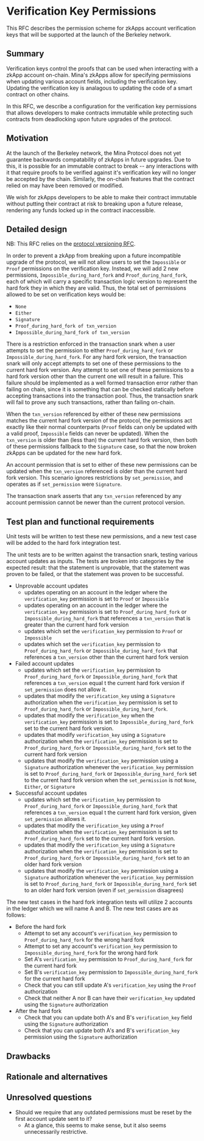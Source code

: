 # Verification Key Permissions

This RFC describes the permission scheme for zkApps account verification keys that will be supported at the launch of the Berkeley network.

## Summary

Verification keys control the proofs that can be used when interacting with a zkApp account on-chain. Mina's zkApps allow for specifying permissions when updating various account fields, including the verification key. Updating the verification key is analagous to updating the code of a smart contract on other chains.

In this RFC, we describe a configuration for the verification key permissions that allows developers to make contracts immutable while protecting such contracts from deadlocking upon future upgrades of the protocol.

## Motivation

At the launch of the Berkeley network, the Mina Protocol does not yet guarantee backwards compatability of zkApps in future upgrades. Due to this, it is possible for an immutable contract to break -- any interactions with it that require proofs to be verified against it's verification key will no longer be accepted by the chain. Similarly, the on-chain features that the contract relied on may have been removed or modified.

We wish for zkApps developers to be able to make their contract immutable without putting their contract at risk to breaking upon a future release, rendering any funds locked up in the contract inaccessible.

## Detailed design

NB: This RFC relies on the [protocol versioning RFC](TODO).

In order to prevent a zkApp from breaking upon a future incompatible upgrade of the protocol, we will not allow users to set the `Impossible` or `Proof` permissions on the verification key. Instead, we will add 2 new permissions, `Impossible_during_hard_fork` and `Proof_during_hard_fork`, each of which will carry a specific transaction logic version to represent the hard fork they in which they are valid. Thus, the total set of permissions allowed to be set on verification keys would be:

* `None`
* `Either`
* `Signature`
* `Proof_during_hard_fork of txn_version`
* `Impossible_during_hard_fork of txn_version`

There is a restriction enforced in the transaction snark when a user attempts to set the permission to either `Proof_during_hard_fork` or `Impossible_during_hard_fork`. For any hard fork version, the transaction snark will only accept attempts to set one of these permissions to the current hard fork version. Any attempt to set one of these permissions to a hard fork version other than the current one will result in a failure. This failure should be implemented as a well formed transaction error rather than failing on chain, since it is something that can be checked statically before accepting transactions into the transaction pool. Thus, the transaction snark will fail to prove any such transactions, rather than failing on-chain.

When the `txn_version` referenced by either of these new permissions matches the current hard fork version of the protocol, the permissions act exactly like their normal counterparts (`Proof` fields can only be updated with a valid proof, `Impossible` fields can never be updated). When the `txn_version` is older than (less than) the current hard fork version, then both of these permissions fallback to the `Signature` case, so that the now broken zkApps can be updated for the new hard fork.

An account permission that is set to either of these new permissions can be updated when the `txn_version` referenced is older than the current hard fork version. This scenario ignores restrictions by `set_permission`, and operates as if `set_permission` were `Signature`.

The transaction snark asserts that any `txn_version` referenced by any account permission cannot be newer than the current protocol version.

## Test plan and functional requirements

Unit tests will be written to test these new permissions, and a new test case will be added to the hard fork integration test.

The unit tests are to be written against the transaction snark, testing various account updates as inputs. The tests are broken into categories by the expected result: that the statement is unprovable, that the statement was proven to be failed, or that the statement was proven to be successful.

* Unprovable account updates
    * updates operating on an account in the ledger where the `verification_key` permission is set to `Proof` or `Impossible`
    * updates operating on an account in the ledger where the `verification_key` permission is set to `Proof_during_hard_fork` or `Impossible_during_hard_fork` that references a `txn_version` that is greater than the current hard fork version
    * updates which set the `verification_key` permission to `Proof` or `Impossible`
    * updates which set the `verification_key` permission to `Proof_during_hard_fork` or `Impossible_during_hard_fork` that references a `txn_version` other than the current hard fork version
* Failed account updates
    * updates which set the `verification_key` permission to `Proof_during_hard_fork` or `Impossible_during_hard_fork` that references a `txn_version` equal t the current hard fork version if `set_permission` does not allow it.
    * updates that modify the `verification_key` using a `Signature` authorization when the `verification_key` permission is set to `Proof_during_hard_fork` or `Impossible_during_hard_fork`.
    * updates that modify the `verification_key` when the `verification_key` permission is set to `Impossible_during_hard_fork` set to the current hard fork version.
    * updates that modify `verification_key` using a `Signature` authorization when the `verification_key` permission is set to `Proof_during_hard_fork` or `Impossible_during_hard_fork` set to the current hard fork version
    * updates that modify the `verification_key` permission using a `Signature` authorization whenever the `verification_key` permission is set to `Proof_during_hard_fork` or `Impossible_during_hard_fork` set to the current hard fork version when the `set_permission` is not `None`, `Either`, or `Signature`
* Successful account updates
    * updates which set the `verification_key` permission to `Proof_during_hard_fork` or `Impossible_during_hard_fork` that references a `txn_version` equal t the current hard fork version, given `set_permission` allows it.
    * updates that modify the `verification_key` using a `Proof` authorization when the `verification_key` permission is set to `Proof_during_hard_fork` set to the current hard fork version.
    * updates that modify the `verification_key` using a `Signature` authorization when the `verification_key` permission is set to `Proof_during_hard_fork` or `Impossible_during_hard_fork` set to an older hard fork version
    * updates that modify the `verification_key` permission using a `Signature` authorization whenever the `verification_key` permission is set to `Proof_during_hard_fork` or `Impossible_during_hard_fork` set to an older hard fork version (even if `set_permission` disagrees)

The new test cases in the hard fork integration tests will utilize 2 accounts in the ledger which we will name A and B. The new test cases are as follows:

* Before the hard fork
    * Attempt to set any account's `verification_key` permission to `Proof_during_hard_fork` for the wrong hard fork
    * Attempt to set any account's `verification_key` permission to `Impossible_during_hard_fork` for the wrong hard fork
    * Set A's `verification_key` permission to `Proof_during_hard_fork` for the current hard fork
    * Set B's `verification_key` permission to `Impossible_during_hard_fork` for the current hard fork
    * Check that you can still update A's `verification_key` using the `Proof` authorization
    * Check that neither A nor B can have their `verification_key` updated using the `Signature` authorization
* After the hard fork
    * Check that you can update both A's and B's `verification_key` field using the `Signature` authorization
    * Check that you can update both A's and B's `verification_key` permission using the `Signature` authorization

## Drawbacks
[drawbacks]: #drawbacks

## Rationale and alternatives

## Unresolved questions

* Should we require that any outdated permissions must be reset by the first account update sent to it?
    * At a glance, this seems to make sense, but it also seems unnecessarily restrictive.
